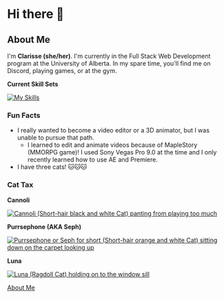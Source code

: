 # Hi there 👋

## About Me
I'm **Clarisse (she/her)**. I'm currently in the Full Stack Web Development program at the University of Alberta. In my spare time, you'll find me on Discord, playing games, or at the gym.

**Current Skill Sets** 

[![My Skills](https://skillicons.dev/icons?i=html,css,dotnet,py,react,figma,js,nextjs,nodejs,git,vscode,bootstrap,mysql,sqlite,docker,postgres,postman,ai,ae,pr,ps&perline=4)](https://skillicons.dev)

### Fun Facts
- I really wanted to become a video editor or a 3D animator, but I was unable to pursue that path.
  - I learned to edit and animate videos because of MapleStory (MMORPG game)! I used Sony Vegas Pro 9.0 at the time and I only recently learned how to use AE and Premiere.
- I have three cats! 🐱🐱🐱 

### Cat Tax
**Cannoli**

<a href="https://imgur.com/NQXwKp2"><img target="blank" src="https://i.imgur.com/NQXwKp2m.png" alt="Cannoli (Short-hair black and white Cat) panting from playing too much"></a>

**Purrsephone (AKA Seph)**

<a href="https://imgur.com/XiAGehl"><img target="blank" src="https://i.imgur.com/XiAGehlm.jpg" alt="Purrsephone or Seph for short (Short-hair orange and white Cat) sitting down on the carpet looking up"></a>

**Luna**

<a href="https://imgur.com/C12biRM"><img target="blank" src="https://i.imgur.com/C12biRMm.jpg" alt="Luna (Ragdoll Cat) holding on to the window sill"></a>

[About Me](#about-me)
